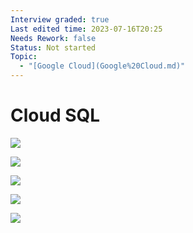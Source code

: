 ```yaml
---
Interview graded: true
Last edited time: 2023-07-16T20:25
Needs Rework: false
Status: Not started
Topic:
  - "[Google Cloud](Google%20Cloud.md)"
---
```

# Cloud SQL

[![](https://lh6.googleusercontent.com/Mci89lFXJ4OGZX493_bUR-kKRx7jwbZ_fPltjmQmZJaYERFg8OckLCNi5KfgHxcy1_IqmqOIkxac8UjAlfCxWaWVGOOfqxG1ORTpRQk_xxkBtPAfydb08Jixg-pkL2ZwaGf8JK034K2GXljKcBh5_S4n33ZG0rZw6ibqfeM3YhYLf00yFhcUxYCZCQFyBg)](https://lh6.googleusercontent.com/Mci89lFXJ4OGZX493_bUR-kKRx7jwbZ_fPltjmQmZJaYERFg8OckLCNi5KfgHxcy1_IqmqOIkxac8UjAlfCxWaWVGOOfqxG1ORTpRQk_xxkBtPAfydb08Jixg-pkL2ZwaGf8JK034K2GXljKcBh5_S4n33ZG0rZw6ibqfeM3YhYLf00yFhcUxYCZCQFyBg)

[![](https://lh3.googleusercontent.com/atpYjYp2p6eaAp5j34UCTNByJAeMcnwvnmwqqwSDxtnNIv3ttIr7xLu4qz8Se-N_2N0P9I0RV5S-TJgyALIdYCT1l_H5QwBl2f8u0QT5SaXlK-6_-aF_y9REBPvZXgvfyhSQ2K0X1fZzl65a19Icew4PPQn7rg00CotuEmIsqn2ugdbW0ir8xrQTALCeLg)](https://lh3.googleusercontent.com/atpYjYp2p6eaAp5j34UCTNByJAeMcnwvnmwqqwSDxtnNIv3ttIr7xLu4qz8Se-N_2N0P9I0RV5S-TJgyALIdYCT1l_H5QwBl2f8u0QT5SaXlK-6_-aF_y9REBPvZXgvfyhSQ2K0X1fZzl65a19Icew4PPQn7rg00CotuEmIsqn2ugdbW0ir8xrQTALCeLg)

[![](https://lh3.googleusercontent.com/k5VVHkwglfwAybViY8KktIKEXjCbpbGTxjH_VM7yW7AUlFp9okJq_G8UXa6oHrEP58p-PYR4enmSiji4IB1GQWvZ16fmF0L0zEf1FIBaKuvXaLSxDFvXe0EXDr9gFKkjlNVp05U1-AsG5juLPQVY-Eqyb6KRooK5ywC5s_DCaIf-_-pM-Aj7CCtNFjwU)](https://lh3.googleusercontent.com/k5VVHkwglfwAybViY8KktIKEXjCbpbGTxjH_VM7yW7AUlFp9okJq_G8UXa6oHrEP58p-PYR4enmSiji4IB1GQWvZ16fmF0L0zEf1FIBaKuvXaLSxDFvXe0EXDr9gFKkjlNVp05U1-AsG5juLPQVY-Eqyb6KRooK5ywC5s_DCaIf-_-pM-Aj7CCtNFjwU)

[![](https://lh6.googleusercontent.com/JY8-udpGUlFDiYrii0XLt-X881FLNw_ktX8NxJUa4iRKJsEgvLUZGsBBsaQaBziJq4e0mvc1QeSsSsctD2729fEnuzIxlk1mWmNp_ZtLHKriT5GrOBjQx0GRb3PHtw8Tv1ytU_zvn4DX0Ct9dRbWgR0xCT6yLAv5m-sGgWQdB-y1BoOg9E7QVXK9wLC5)](https://lh6.googleusercontent.com/JY8-udpGUlFDiYrii0XLt-X881FLNw_ktX8NxJUa4iRKJsEgvLUZGsBBsaQaBziJq4e0mvc1QeSsSsctD2729fEnuzIxlk1mWmNp_ZtLHKriT5GrOBjQx0GRb3PHtw8Tv1ytU_zvn4DX0Ct9dRbWgR0xCT6yLAv5m-sGgWQdB-y1BoOg9E7QVXK9wLC5)

[![](https://lh6.googleusercontent.com/BC4-8R_xLhFwFXvhTBRJXY7ctr1hxJQgKVQ3RkOOckfxUFBbeBPKA_oKq1aVUu6BwDq_5Gn5hZETMhZH4Sf6UqxMiIwkDa1cBpFM_YZOfRYr3bvoW_xElJkI4N2eazn99qEgPFoO3qqersEtBSlVdZU15kR6BPXCzEAH-BotFuh46--4PdGJchHS61aB)](https://lh6.googleusercontent.com/BC4-8R_xLhFwFXvhTBRJXY7ctr1hxJQgKVQ3RkOOckfxUFBbeBPKA_oKq1aVUu6BwDq_5Gn5hZETMhZH4Sf6UqxMiIwkDa1cBpFM_YZOfRYr3bvoW_xElJkI4N2eazn99qEgPFoO3qqersEtBSlVdZU15kR6BPXCzEAH-BotFuh46--4PdGJchHS61aB)